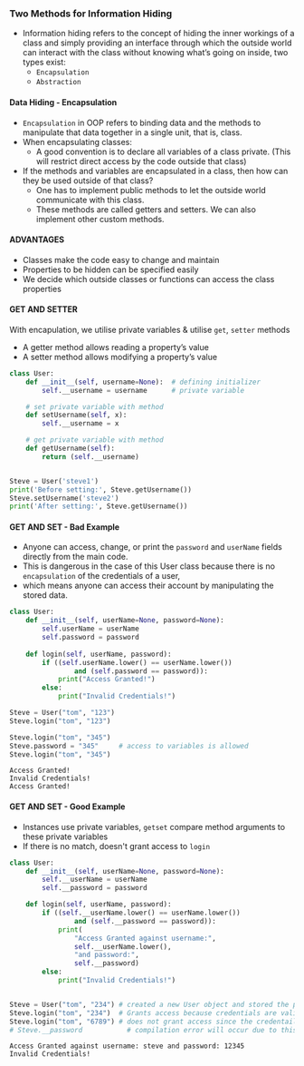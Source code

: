 ### Two Methods for Information Hiding

- Information hiding refers to the concept of hiding the inner workings of a class and simply providing an interface through which the outside world can interact with the class without knowing what’s going on inside, two types exist:
    - <code>Encapsulation</code>
    - <code>Abstraction</code>

#### Data Hiding - Encapsulation

- <code>Encapsulation</code> in OOP refers to binding data and the methods to manipulate that data together in a single unit, that is, class.
- When encapsulating classes:
    - A good convention is to declare all variables of a class private. (This will restrict direct access by the code outside that class)
- If the methods and variables are encapsulated in a class, then how can they be used outside of that class?
    - One has to implement public methods to let the outside world communicate with this class. 
    - These methods are called getters and setters. We can also implement other custom methods.

#### ADVANTAGES

- Classes make the code easy to change and maintain
- Properties to be hidden can be specified easily
- We decide which outside classes or functions can access the class properties

#### GET AND SETTER

With encapulation, we utilise private variables & utilise <code>get</code>, <codE>setter</code> methods

- A getter method allows reading a property’s value
- A setter method allows modifying a property’s value

```python
class User:
    def __init__(self, username=None):  # defining initializer
        self.__username = username      # private variable

    # set private variable with method
    def setUsername(self, x):
        self.__username = x

    # get private variable with method
    def getUsername(self):
        return (self.__username)


Steve = User('steve1')
print('Before setting:', Steve.getUsername())
Steve.setUsername('steve2')
print('After setting:', Steve.getUsername())
```

#### GET AND SET - Bad Example 

- Anyone can access, change, or print the <code>password</code> and <code>userName</code> fields directly from the main code.
- This is dangerous in the case of this User class because there is no <code>encapsulation</code> of the credentials of a user, 
- which means anyone can access their account by manipulating the stored data.

```python
class User:
    def __init__(self, userName=None, password=None):
        self.userName = userName
        self.password = password
        
    def login(self, userName, password):
        if ((self.userName.lower() == userName.lower())
                and (self.password == password)):
            print("Access Granted!")
        else:
            print("Invalid Credentials!")

Steve = User("tom", "123")
Steve.login("tom", "123")

Steve.login("tom", "345")
Steve.password = "345"     # access to variables is allowed
Steve.login("tom", "345")
```

```
Access Granted!
Invalid Credentials!
Access Granted!
```

#### GET AND SET - Good Example

- Instances use private variables, <code>get</code><code>set</code> compare method arguments to these private variables
- If there is no match, doesn't grant access to <code>login</code>

```python
class User:
    def __init__(self, userName=None, password=None):
        self.__userName = userName
        self.__password = password

    def login(self, userName, password):
        if ((self.__userName.lower() == userName.lower())
                and (self.__password == password)):
            print(
                "Access Granted against username:",
                self.__userName.lower(),
                "and password:",
                self.__password)
        else:
            print("Invalid Credentials!")


Steve = User("tom", "234") # created a new User object and stored the password and username
Steve.login("tom", "234")  # Grants access because credentials are valid
Steve.login("tom", "6789") # does not grant access since the credentails are invalid
# Steve.__password           # compilation error will occur due to this line
```

```
Access Granted against username: steve and password: 12345
Invalid Credentials!
```
